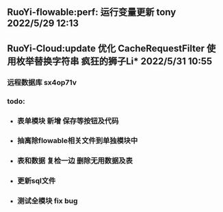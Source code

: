## RuoYi-flowable:perf: 运行变量更新 tony 2022/5/29 12:13

## RuoYi-Cloud:update 优化 CacheRequestFilter 使用枚举替换字符串 疯狂的狮子Li* 2022/5/31 10:55

### 远程数据库 sx4op71v

### todo:

- ### 表单模块 新增 保存等按钮及代码
- ### 抽离除flowable相关文件到单独模块中
- ### 表和数据 复检一边 删除无用数据及表
- ### 更新sql文件
- ### 测试全模块 fix bug